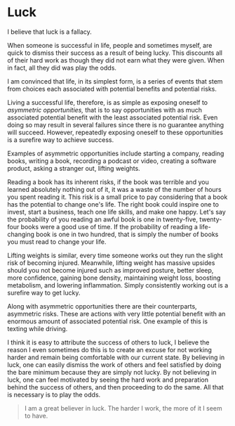 # Luck

I believe that luck is a fallacy.

When someone is successful in life, people and sometimes myself, are quick to dismiss their success as a result of being lucky. This discounts all of their hard work as though they did not earn what they were given. When in fact, all they did was play the odds.

I am convinced that life, in its simplest form, is a series of events that stem from choices each associated with potential benefits and potential risks.

Living a successful life, therefore, is as simple as exposing oneself to *asymmetric opportunities,* that is to say opportunities with as much associated potential benefit with the least associated potential risk. Even doing so may result in several failures since there is no guarantee anything will succeed. However, repeatedly exposing oneself to these opportunities is a surefire way to achieve success.

Examples of asymmetric opportunities include starting a company, reading books, writing a book, recording a podcast or video, creating a software product, asking a stranger out, lifting weights.

Reading a book has its inherent risks, if the book was terrible and you learned absolutely nothing out of it, it was a waste of the number of hours you spent reading it. This risk is a small price to pay considering that a book has the potential to change one's life. The right book could inspire one to invest, start a business, teach one life skills, and make one happy. Let's say the probability of you reading an awful book is one in twenty-five, twenty-four books were a good use of time. If the probability of reading a life-changing book is one in two hundred, that is simply the number of books you must read to change your life.

Lifting weights is similar, every time someone works out they run the slight risk of becoming injured. Meanwhile, lifting weight has massive upsides should you not become injured such as improved posture, better sleep, more confidence, gaining bone density, maintaining weight loss, boosting metabolism, and lowering inflammation. Simply consistently working out is a surefire way to get lucky.

Along with asymmetric opportunities there are their counterparts, asymmetric risks. These are actions with very little potential benefit with an enormous amount of associated potential risk. One example of this is texting while driving.

I think it is easy to attribute the success of others to luck, I believe the reason I even sometimes do this is to create an excuse for not working harder and remain being comfortable with our current state. By believing in luck, one can easily dismiss the work of others and feel satisfied by doing the bare minimum because they are simply not lucky. By not believing in luck, one can feel motivated by seeing the hard work and preparation behind the success of others, and then proceeding to do the same. All that is necessary is to play the odds.

> I am a great believer in luck. The harder I work, the more of it I seem to have.
